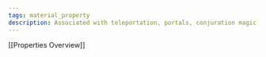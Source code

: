 ```yaml
---
tags: material_property
description: Associated with teleportation, portals, conjuration magic, summoning, bigger-on-the-inside spaces, and pocket dimensions.
---
```

[[Properties Overview]]